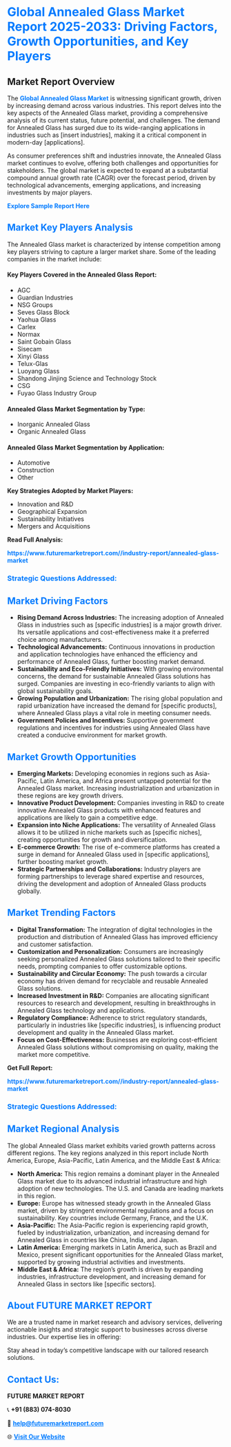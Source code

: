 <h1 style="color: #007BFF;">Global Annealed Glass Market Report 2025-2033: Driving Factors, Growth Opportunities, and Key Players</h1>

<section id="overview">
<h2>Market Report Overview</h2>
<p>The <a href="https://www.futuremarketreport.com//industry-report/annealed-glass-market" style="color: #007BFF; text-decoration: none;"><strong>Global Annealed Glass Market</strong></a> is witnessing significant growth, driven by increasing demand across various industries. This report delves into the key aspects of the Annealed Glass market, providing a comprehensive analysis of its current status, future potential, and challenges. The demand for Annealed Glass has surged due to its wide-ranging applications in industries such as [insert industries], making it a critical component in modern-day [applications].</p>
<p>As consumer preferences shift and industries innovate, the Annealed Glass market continues to evolve, offering both challenges and opportunities for stakeholders. The global market is expected to expand at a substantial compound annual growth rate (CAGR) over the forecast period, driven by technological advancements, emerging applications, and increasing investments by major players.</p>
</section>

<section id="overview">
<p><a href="https://www.futuremarketreport.com//request-sample/reportId=90122" style="color: #007BFF; text-decoration: none;"><strong>Explore Sample Report Here</strong></a></p>
</section>

<section id="key-players">
<h2 style="color: #007BFF;">Market Key Players Analysis</h2>
<p>The Annealed Glass market is characterized by intense competition among key players striving to capture a larger market share. Some of the leading companies in the market include:</p>
<h4>Key Players Covered in the Annealed Glass Report:</h4>
<ul><li>AGC</li><li>Guardian Industries</li><li>NSG Groups</li><li>Seves Glass Block</li><li>Yaohua Glass</li><li>Carlex</li><li>Normax</li><li>Saint Gobain Glass</li><li>Sisecam</li><li>Xinyi Glass</li><li>Telux-Glas</li><li>Luoyang Glass</li><li>Shandong Jinjing Science and Technology Stock</li><li>CSG</li><li>Fuyao Glass Industry Group</li></ul>
<h4>Annealed Glass Market Segmentation by Type:</h4>
<ul><li>Inorganic Annealed Glass</li><li>Organic Annealed Glass</li></ul>

<h4>Annealed Glass Market Segmentation by Application:</h4>
<ul><li>Automotive</li><li>Construction</li><li>Other</li></ul>
<p><strong>Key Strategies Adopted by Market Players:</strong></p>
<ul>
<li>Innovation and R&D</li>
<li>Geographical Expansion</li>
<li>Sustainability Initiatives</li>
<li>Mergers and Acquisitions</li>
</ul>
</section>

<section>
<p><strong>Read Full Analysis: </strong></p><a href="https://www.futuremarketreport.com//industry-report/annealed-glass-market" style="color: #007BFF; text-decoration: none;"><strong>https://www.futuremarketreport.com//industry-report/annealed-glass-market</strong></a>
<h3 style="color: #007BFF;">Strategic Questions Addressed:</h3>
</section>

<section id="driving-factors">
<h2 style="color: #007BFF;">Market Driving Factors</h2>
<ul>
<li><strong>Rising Demand Across Industries:</strong> The increasing adoption of Annealed Glass in industries such as [specific industries] is a major growth driver. Its versatile applications and cost-effectiveness make it a preferred choice among manufacturers.</li>
<li><strong>Technological Advancements:</strong> Continuous innovations in production and application technologies have enhanced the efficiency and performance of Annealed Glass, further boosting market demand.</li>
<li><strong>Sustainability and Eco-Friendly Initiatives:</strong> With growing environmental concerns, the demand for sustainable Annealed Glass solutions has surged. Companies are investing in eco-friendly variants to align with global sustainability goals.</li>
<li><strong>Growing Population and Urbanization:</strong> The rising global population and rapid urbanization have increased the demand for [specific products], where Annealed Glass plays a vital role in meeting consumer needs.</li>
<li><strong>Government Policies and Incentives:</strong> Supportive government regulations and incentives for industries using Annealed Glass have created a conducive environment for market growth.</li>
</ul>
</section>

<section id="growth-opportunities">
<h2 style="color: #007BFF;">Market Growth Opportunities</h2>
<ul>
<li><strong>Emerging Markets:</strong> Developing economies in regions such as Asia-Pacific, Latin America, and Africa present untapped potential for the Annealed Glass market. Increasing industrialization and urbanization in these regions are key growth drivers.</li>
<li><strong>Innovative Product Development:</strong> Companies investing in R&D to create innovative Annealed Glass products with enhanced features and applications are likely to gain a competitive edge.</li>
<li><strong>Expansion into Niche Applications:</strong> The versatility of Annealed Glass allows it to be utilized in niche markets such as [specific niches], creating opportunities for growth and diversification.</li>
<li><strong>E-commerce Growth:</strong> The rise of e-commerce platforms has created a surge in demand for Annealed Glass used in [specific applications], further boosting market growth.</li>
<li><strong>Strategic Partnerships and Collaborations:</strong> Industry players are forming partnerships to leverage shared expertise and resources, driving the development and adoption of Annealed Glass products globally.</li>
</ul>
</section>

<section id="trending-factors">
<h2 style="color: #007BFF;">Market Trending Factors</h2>
<ul>
<li><strong>Digital Transformation:</strong> The integration of digital technologies in the production and distribution of Annealed Glass has improved efficiency and customer satisfaction.</li>
<li><strong>Customization and Personalization:</strong> Consumers are increasingly seeking personalized Annealed Glass solutions tailored to their specific needs, prompting companies to offer customizable options.</li>
<li><strong>Sustainability and Circular Economy:</strong> The push towards a circular economy has driven demand for recyclable and reusable Annealed Glass solutions.</li>
<li><strong>Increased Investment in R&D:</strong> Companies are allocating significant resources to research and development, resulting in breakthroughs in Annealed Glass technology and applications.</li>
<li><strong>Regulatory Compliance:</strong> Adherence to strict regulatory standards, particularly in industries like [specific industries], is influencing product development and quality in the Annealed Glass market.</li>
<li><strong>Focus on Cost-Effectiveness:</strong> Businesses are exploring cost-efficient Annealed Glass solutions without compromising on quality, making the market more competitive.</li>
</ul>
</section>

<section>
<p><strong>Get Full Report: </strong></p><a href="https://www.futuremarketreport.com//industry-report/annealed-glass-market" style="color: #007BFF; text-decoration: none;"><strong>https://www.futuremarketreport.com//industry-report/annealed-glass-market</strong></a>
<h3 style="color: #007BFF;">Strategic Questions Addressed:</h3>
</section>


<section id="regional-analysis">
<h2 style="color: #007BFF;">Market Regional Analysis</h2>
<p>The global Annealed Glass market exhibits varied growth patterns across different regions. The key regions analyzed in this report include North America, Europe, Asia-Pacific, Latin America, and the Middle East & Africa:</p>
<ul>
<li><strong>North America:</strong> This region remains a dominant player in the Annealed Glass market due to its advanced industrial infrastructure and high adoption of new technologies. The U.S. and Canada are leading markets in this region.</li>
<li><strong>Europe:</strong> Europe has witnessed steady growth in the Annealed Glass market, driven by stringent environmental regulations and a focus on sustainability. Key countries include Germany, France, and the U.K.</li>
<li><strong>Asia-Pacific:</strong> The Asia-Pacific region is experiencing rapid growth, fueled by industrialization, urbanization, and increasing demand for Annealed Glass in countries like China, India, and Japan.</li>
<li><strong>Latin America:</strong> Emerging markets in Latin America, such as Brazil and Mexico, present significant opportunities for the Annealed Glass market, supported by growing industrial activities and investments.</li>
<li><strong>Middle East & Africa:</strong> The region’s growth is driven by expanding industries, infrastructure development, and increasing demand for Annealed Glass in sectors like [specific sectors].</li>
</ul>
</section>

<footer>
<h2 style="color: #007BFF;">About FUTURE MARKET REPORT</h2>
<p>We are a trusted name in market research and advisory services, delivering actionable insights and strategic support to businesses across diverse industries. Our expertise lies in offering:</p>

<p>Stay ahead in today’s competitive landscape with our tailored research solutions.</p>

<h2 style="color: #007BFF;">Contact Us:</h2>
<p><strong>FUTURE MARKET REPORT</strong></p>
<p>📞 <strong>+91 (883) 074-8030</strong></p>
<p>📧 <strong><a href="mailto:help@futuremarketreport.com" style="color: #007BFF;">help@futuremarketreport.com</a></strong></p>
<p>🌐 <strong><a href="https://www.futuremarketreport.com/" style="color: #007BFF;">Visit Our Website</a></strong></p>
</footer>